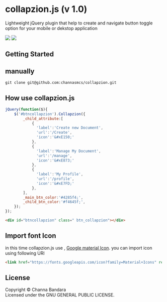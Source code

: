 # collapzion.js (v 1.0)
Lightweight jQuery plugin that help to create and navigate button toggle option for your mobile or dekstop application

<img src="http://image.prntscr.com/image/af3a029bdfd340d6933e22bdddb7686a.png" id="image-img" class="image-framed" style="max-width: 1275px;">
<img src="http://image.prntscr.com/image/ea17c53bf6a34c2f882d9555e87786fc.png" id="image-img" class="image-framed" style="max-width: 1275px;">

## Getting Started

## manually
`git clone git@github.com:channasmcs/collapzion.git`

## How use collapzion.js
```javascript
jQuery(function($){
	$('#btncollapzion').Collapzion({
        _child_attribute:[
          	{
              'label':'Create new Document',
              'url':'/Create',
              'icon':'&#xE150;'
          	},
          	{
              'label':'Manage My Document',
              'url':'/manage',
              'icon':'&#xE873;'
          	},
          	{
              'label':'My Profile',
              'url':'/profile',
              'icon':'&#xE7FD;'
          	},
      	],
      	_main_btn_color:'#4285f4;',
      	_child_btn_color:'#f4645f;',
	});
});
```

```html
<div id="btncollapzion" class=" btn_collapzion"></div>
```
## Import font Icon

in this time collapzion.js use , [Google material Icon](https://material.io/icons/). you can import icon using following URl
```html
<link href="https://fonts.googleapis.com/icon?family=Material+Icons" rel="stylesheet">
```

## License
Copyright &copy; Channa Bandara<br>
Licensed under the  GNU GENERAL PUBLIC LICENSE.